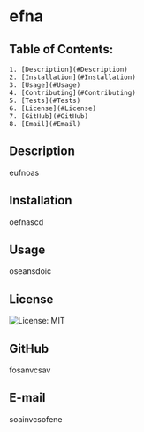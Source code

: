 # efna

  ## Table of Contents:
    1. [Description](#Description) 
    2. [Installation](#Installation)
    3. [Usage](#Usage)  
    4. [Contributing](#Contributing)
    5. [Tests](#Tests)
    6. [License](#License)
    7. [GitHub](#GitHub)
    8. [Email](#Email)

  ## Description
  eufnoas 

  ## Installation
  oefnascd

  ## Usage
  oseansdoic

  ## License
  ![License: MIT](https://img.shields.io/badge/License-MIT-yellow.svg)

  ## GitHub
  fosanvcsav

  ## E-mail
  soainvcsofene